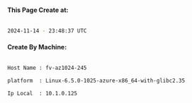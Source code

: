 
   
#### This Page Create at:

```bash

2024-11-14 - 23:48:37 UTC

```

#### Create By Machine:

```bash

Host Name : fv-az1024-245

platform  : Linux-6.5.0-1025-azure-x86_64-with-glibc2.35

Ip Local  : 10.1.0.125

```

